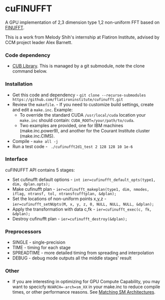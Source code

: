 # cuFINUFFT
A GPU implementation of 2,3 dimension type 1,2 non-uniform FFT based on [FINUFFT][1].

This is a work from Melody Shih's internship at Flatiron Institute, advised by CCM project leader Alex Barnett.


### Code dependency
 - [CUB Library][3]. This is managed by a git submodule, note the clone command below.

### Installation
 - Get this code and dependency -
 ```git clone --recurse-submodules https://github.com/flatironinstitute/cufinufft.git```
 - Review the `makefile`. - If you need to customize build settings, create and edit a `make.inc`.  Example:
   - To override the standard CUDA `/usr/local/cuda` location your `make.inc` should contain: ```CUDA_ROOT=/your/path/to/cuda```.
   - Two examples are provided, one for IBM machines (make.inc.power9), and another for the Courant Institute cluster (make.inc.CIMS).
 - Compile - ```make all -j```
 - Run a test code - ``` ./cufinufft2d1_test 2 128 128 10 1e-6```
 
### Interface
cuFINUFFT API contains 5 stages:
 - Set cufinufft default options - ```int ier=cufinufft_default_opts(type1, dim, dplan.opts);```
 - Make cufinufft plan - ``` ier=cufinufft_makeplan(type1, dim, nmodes, iflag, ntransf, tol, ntransfcufftplan, &dplan); ```
 - Set the locations of non-uniform points x,y,z - ```ier=cufinufft_setNUpts(M, x, y, z, 0, NULL, NULL, NULL, &dplan);```
 - Apply the transformation with data c,fk - ```ier=cufinufft_exec(c, fk, &dplan); ```
 - Destroy cufinufft plan - ```ier=cufinufft_destroy(&dplan);```
 
### Preprocessors
 - SINGLE - single-precision
 - TIME - timing for each stage
 - SPREADTIME - more detailed timing from spreading and interpolation
 - DEBUG - debug mode outputs all the middle stages' result
 
### Other
 - If you are interesting in optimizing for GPU Compute Capability,
 you may want to specicfy ```NVARCH=-arch=sm_XX``` in your make.inc to reduce compile times,
 or other performance reasons. See [Matching SM Architectures][2].

[1]: https://github.com/flatironinstitute/finufft
[2]: http://arnon.dk/matching-sm-architectures-arch-and-gencode-for-various-nvidia-cards/
[3]: https://github.com/NVlabs/cub
